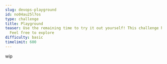```yaml
---
slug: devops-playground
id: no04au25l7os
type: challenge
title: Playground
teaser: Use the remaining time to try it out yourself! This challenge has no checks.
  Feel free to explore
difficulty: basic
timelimit: 600
---
```

wip